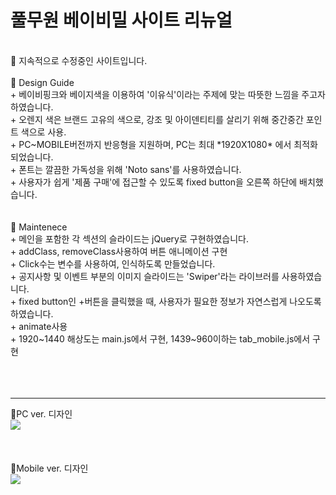 # 풀무원 베이비밀 사이트 리뉴얼<br/>
<br/>
💛 지속적으로 수정중인 사이트입니다.
<br/>
<br/>
💛 Design Guide<br/>
  + 베이비핑크와 베이지색을 이용하여 '이유식'이라는 주제에 맞는 따뜻한 느낌을 주고자 하였습니다.<br/>
    + 오렌지 색은 브랜드 고유의 색으로, 강조 및 아이덴티티를 살리기 위해 중간중간 포인트 색으로 사용.<br/>
  + PC~MOBILE버전까지 반응형을 지원하며, PC는 최대 *1920X1080* 에서 최적화되었습니다.<br/>
  + 폰트는 깔끔한 가독성을 위해 'Noto sans'를 사용하였습니다.<br/>
  + 사용자가 쉽게 '제품 구매'에 접근할 수 있도록 fixed button을 오른쪽 하단에 배치했습니다.<br/>
<br/>
<br/>
💛 Maintenece<br/>
  + 메인을 포함한 각 섹션의 슬라이드는 jQuery로 구현하였습니다.<br/>
    + addClass, removeClass사용하여 버튼 애니메이션 구현<br/>
    + Click수는 변수를 사용하여, 인식하도록 만들었습니다.<br/>
  + 공지사항 및 이벤트 부분의 이미지 슬라이드는 'Swiper'라는 라이브러를 사용하였습니다.<br/>
  + fixed button인 +버튼을 클릭했을 때, 사용자가 필요한 정보가 자연스럽게 나오도록 하였습니다.<br/>
    + animate사용<br/>
  + 1920~1440 해상도는 main.js에서 구현, 1439~960이하는 tab_mobile.js에서 구현<br/>
<br/>
<br/>
<br/>

***
💛PC ver. 디자인<br/>
<img src="https://user-images.githubusercontent.com/75009488/111435697-711a3180-8744-11eb-8188-b9eb0062ef98.jpg"/>
<br/>
<br/>
<br/>
<br/>
💛Mobile ver. 디자인<br/>
<img src="https://user-images.githubusercontent.com/75009488/111436990-f225f880-8745-11eb-8aab-b9b0c6139872.jpg"/>
<br/>
<br/>
<br/>


